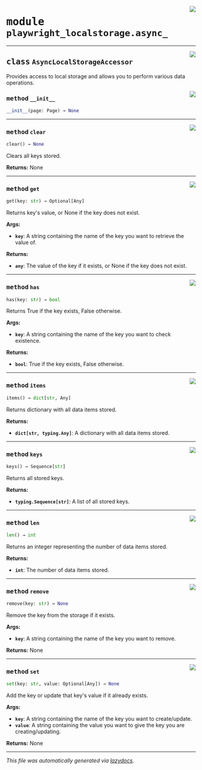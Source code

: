 <!-- markdownlint-disable -->

<a href="../../playwright_localstorage/async_.py#L0"><img align="right" style="float:right;" src="https://img.shields.io/badge/-source-cccccc?style=flat-square"></a>

# <kbd>module</kbd> `playwright_localstorage.async_`






---

<a href="../../playwright_localstorage/async_.py#L8"><img align="right" style="float:right;" src="https://img.shields.io/badge/-source-cccccc?style=flat-square"></a>

## <kbd>class</kbd> `AsyncLocalStorageAccessor`
Provides access to local storage and allows you to perform various data operations. 

<a href="../../playwright_localstorage/async_.py#L11"><img align="right" style="float:right;" src="https://img.shields.io/badge/-source-cccccc?style=flat-square"></a>

### <kbd>method</kbd> `__init__`

```python
__init__(page: Page) → None
```








---

<a href="../../playwright_localstorage/async_.py#L92"><img align="right" style="float:right;" src="https://img.shields.io/badge/-source-cccccc?style=flat-square"></a>

### <kbd>method</kbd> `clear`

```python
clear() → None
```

Clears all keys stored. 



**Returns:**
  None 

---

<a href="../../playwright_localstorage/async_.py#L38"><img align="right" style="float:right;" src="https://img.shields.io/badge/-source-cccccc?style=flat-square"></a>

### <kbd>method</kbd> `get`

```python
get(key: str) → Optional[Any]
```

Returns key's value, or None if the key does not exist. 



**Args:**
 
 - <b>`key`</b>:  A string containing the name of the key you want to retrieve the value of. 



**Returns:**
 
 - <b>`any`</b>:  The value of the key if it exists, or None if the key does not exist. 

---

<a href="../../playwright_localstorage/async_.py#L67"><img align="right" style="float:right;" src="https://img.shields.io/badge/-source-cccccc?style=flat-square"></a>

### <kbd>method</kbd> `has`

```python
has(key: str) → bool
```

Returns True if the key exists, False otherwise. 



**Args:**
 
 - <b>`key`</b>:  A string containing the name of the key you want to check existence. 



**Returns:**
 
 - <b>`bool`</b>:  True if the key exists, False otherwise. 

---

<a href="../../playwright_localstorage/async_.py#L22"><img align="right" style="float:right;" src="https://img.shields.io/badge/-source-cccccc?style=flat-square"></a>

### <kbd>method</kbd> `items`

```python
items() → dict[str, Any]
```

Returns dictionary with all data items stored. 



**Returns:**
 
 - <b>`dict[str, typing.Any]`</b>:  A dictionary with all data items stored. 

---

<a href="../../playwright_localstorage/async_.py#L30"><img align="right" style="float:right;" src="https://img.shields.io/badge/-source-cccccc?style=flat-square"></a>

### <kbd>method</kbd> `keys`

```python
keys() → Sequence[str]
```

Returns all stored keys. 



**Returns:**
 
 - <b>`typing.Sequence[str]`</b>:  A list of all stored keys. 

---

<a href="../../playwright_localstorage/async_.py#L14"><img align="right" style="float:right;" src="https://img.shields.io/badge/-source-cccccc?style=flat-square"></a>

### <kbd>method</kbd> `len`

```python
len() → int
```

Returns an integer representing the number of data items stored. 



**Returns:**
 
 - <b>`int`</b>:  The number of data items stored. 

---

<a href="../../playwright_localstorage/async_.py#L78"><img align="right" style="float:right;" src="https://img.shields.io/badge/-source-cccccc?style=flat-square"></a>

### <kbd>method</kbd> `remove`

```python
remove(key: str) → None
```

Remove the key from the storage if it exists. 



**Args:**
 
 - <b>`key`</b>:  A string containing the name of the key you want to remove. 



**Returns:**
 None 

---

<a href="../../playwright_localstorage/async_.py#L52"><img align="right" style="float:right;" src="https://img.shields.io/badge/-source-cccccc?style=flat-square"></a>

### <kbd>method</kbd> `set`

```python
set(key: str, value: Optional[Any]) → None
```

Add the key or update that key's value if it already exists. 



**Args:**
 
 - <b>`key`</b>:  A string containing the name of the key you want to create/update. 
 - <b>`value`</b>:  A string containing the value you want to give the key you are creating/updating. 



**Returns:**
 None 




---

_This file was automatically generated via [lazydocs](https://github.com/ml-tooling/lazydocs)._
